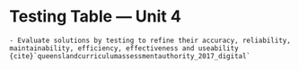 # Testing Table &mdash; Unit 4

```{admonition} Unit 4 subject matter covered:
- Evaluate solutions by testing to refine their accuracy, reliability, maintainability, efficiency, effectiveness and useability
{cite}`queenslandcurriculumassessmentauthority_2017_digital`
```